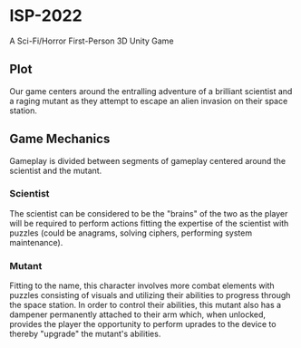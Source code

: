 # ISP-2022
A Sci-Fi/Horror First-Person 3D Unity Game

## Plot
Our game centers around the entralling adventure of a brilliant scientist and a raging mutant as they attempt to escape an alien invasion on their space station. 

## Game Mechanics
Gameplay is divided between segments of gameplay centered around the scientist and the mutant.

### Scientist
The scientist can be considered to be the "brains" of the two as the player will be required to perform actions fitting the expertise of the scientist with puzzles (could be anagrams, solving ciphers, performing system maintenance).

### Mutant
Fitting to the name, this character involves more combat elements with puzzles consisting of visuals and utilizing their abilities to progress through the space station. In order to control their abilities, this mutant also has a dampener permanently attached to their arm which, when unlocked, provides the player the opportunity to perform uprades to the device to thereby "upgrade" the mutant's abilities.
